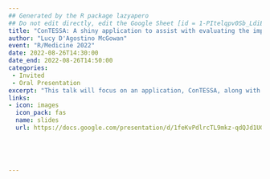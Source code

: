 ```yaml
---
## Generated by the R package lazyapero
## Do not edit directly, edit the Google Sheet [id = 1-PItelqpv0Sb_LdiEDqb8O3D_Roii5nVTL07IRVbRtA]
title: "ConTESSA: A shiny application to assist with evaluating the impact of COVID-19 test-trace-isolate programs"
author: "Lucy D'Agostino McGowan"
event: "R/Medicine 2022"
date: 2022-08-26T14:30:00
date_end: 2022-08-26T14:50:00
categories:
 - Invited
 - Oral Presentation
excerpt: "This talk will focus on an application, ConTESSA, along with the accompanying R package, tti, designed to help quantify the impact of contact tracing programs. The talk will walk through the technical aspects of the underlying model as well as highlight how R, and in particular shiny, were used to create this product."
links:
- icon: images
  icon_pack: fas
  name: slides
  url: https://docs.google.com/presentation/d/1feKvPdlrcTL9mkz-qdQJd1UGa4-Vi4n9252fCLN0fr0/edit?usp=sharing





---
```

